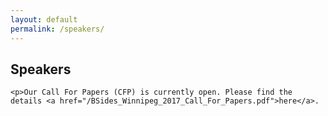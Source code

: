 ```yaml
---
layout: default
permalink: /speakers/
---
```


<div class="row marketing">
  <div class="col-lg-12">
    <h2>Speakers</h2>

    <p>Our Call For Papers (CFP) is currently open. Please find the details <a href="/BSides_Winnipeg_2017_Call_For_Papers.pdf">here</a>.
  </div>
</div>
